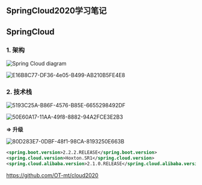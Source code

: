 ## SpringCloud2020学习笔记

## SpringCloud

### 1. 架构

![Spring Cloud diagram](https://spring.io/images/cloud-diagram-1a4cad7294b4452864b5ff57175dd983.svg)

![E16B8C77-DF36-4e05-B499-AB210B5FE4E8](https://user-images.githubusercontent.com/34562805/95718420-0189ad00-0ca1-11eb-8ae5-0be7b868a1a3.png)

### 2. 技术栈

![5193C25A-B86F-4576-B85E-6655298492DF](https://user-images.githubusercontent.com/34562805/95718543-3138b500-0ca1-11eb-933a-cbfb2851f12c.png)

![50E60A17-11AA-49f8-8882-94A2FCE3E2B3](https://user-images.githubusercontent.com/34562805/95718668-575e5500-0ca1-11eb-921f-13b76f82f2fa.png)

**=> 升级**

![80D283E7-0DBF-48f1-98CA-8193250E663B](https://user-images.githubusercontent.com/34562805/95718767-7ceb5e80-0ca1-11eb-9dce-02ef8d716fff.png)

``````xml
<spring.boot.version>2.2.2.RELEASE</spring.boot.version>
<spring.cloud.version>Hoxton.SR1</spring.cloud.version>
<spring.cloud.alibaba.version>2.1.0.RELEASE</spring.cloud.alibaba.version>
``````

https://github.com/OT-mt/cloud2020

